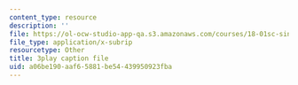 ```yaml
---
content_type: resource
description: ''
file: https://ol-ocw-studio-app-qa.s3.amazonaws.com/courses/18-01sc-single-variable-calculus-fall-2010/a06be190aaf65881be54439950923fba_5q_3FDOkVRQ.vtt
file_type: application/x-subrip
resourcetype: Other
title: 3play caption file
uid: a06be190-aaf6-5881-be54-439950923fba
---
```

